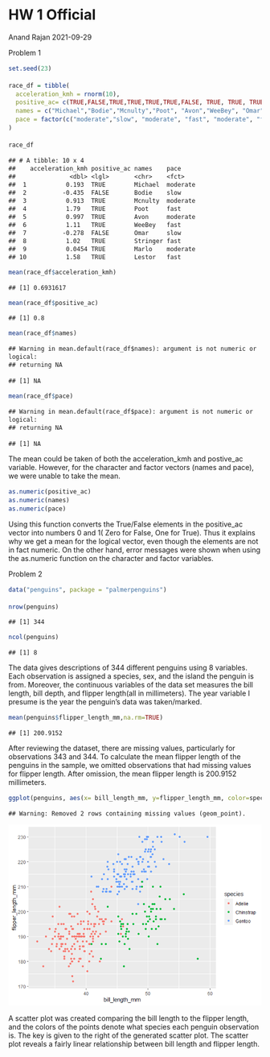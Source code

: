 HW 1 Official
================
Anand Rajan
2021-09-29

Problem 1

``` r
set.seed(23)

race_df = tibble(
  acceleration_kmh = rnorm(10),
  positive_ac= c(TRUE,FALSE,TRUE,TRUE,TRUE,TRUE,FALSE, TRUE, TRUE, TRUE),
  names = c("Michael","Bodie","Mcnulty","Poot", "Avon","WeeBey", "Omar","Stringer","Marlo","Lestor"),
  pace = factor(c("moderate","slow", "moderate", "fast", "moderate", "fast","slow","fast","moderate","fast"))
)

race_df
```

    ## # A tibble: 10 x 4
    ##    acceleration_kmh positive_ac names    pace    
    ##               <dbl> <lgl>       <chr>    <fct>   
    ##  1           0.193  TRUE        Michael  moderate
    ##  2          -0.435  FALSE       Bodie    slow    
    ##  3           0.913  TRUE        Mcnulty  moderate
    ##  4           1.79   TRUE        Poot     fast    
    ##  5           0.997  TRUE        Avon     moderate
    ##  6           1.11   TRUE        WeeBey   fast    
    ##  7          -0.278  FALSE       Omar     slow    
    ##  8           1.02   TRUE        Stringer fast    
    ##  9           0.0454 TRUE        Marlo    moderate
    ## 10           1.58   TRUE        Lestor   fast

``` r
mean(race_df$acceleration_kmh)
```

    ## [1] 0.6931617

``` r
mean(race_df$positive_ac)
```

    ## [1] 0.8

``` r
mean(race_df$names)
```

    ## Warning in mean.default(race_df$names): argument is not numeric or logical:
    ## returning NA

    ## [1] NA

``` r
mean(race_df$pace)
```

    ## Warning in mean.default(race_df$pace): argument is not numeric or logical:
    ## returning NA

    ## [1] NA

The mean could be taken of both the acceleration\_kmh and postive\_ac
variable. However, for the character and factor vectors (names and
pace), we were unable to take the mean.

``` r
as.numeric(positive_ac)
as.numeric(names)
as.numeric(pace)
```

Using this function converts the True/False elements in the positive\_ac
vector into numbers 0 and 1( Zero for False, One for True). Thus it
explains why we get a mean for the logical vector, even though the
elements are not in fact numeric. On the other hand, error messages were
shown when using the as.numeric function on the character and factor
variables.

Problem 2

``` r
data("penguins", package = "palmerpenguins")

nrow(penguins)
```

    ## [1] 344

``` r
ncol(penguins)
```

    ## [1] 8

The data gives descriptions of 344 different penguins using 8 variables.
Each observation is assigned a species, sex, and the island the penguin
is from. Moreover, the continuous variables of the data set measures the
bill length, bill depth, and flipper length(all in millimeters). The
year variable I presume is the year the penguin’s data was taken/marked.

``` r
mean(penguins$flipper_length_mm,na.rm=TRUE)
```

    ## [1] 200.9152

After reviewing the dataset, there are missing values, particularly for
observations 343 and 344. To calculate the mean flipper length of the
penguins in the sample, we omitted observations that had missing values
for flipper length. After omission, the mean flipper length is 200.9152
millimeters.

``` r
ggplot(penguins, aes(x= bill_length_mm, y=flipper_length_mm, color=species)) + geom_point()
```

    ## Warning: Removed 2 rows containing missing values (geom_point).

![](p8105_HW_ar4173_files/figure-gfm/unnamed-chunk-5-1.png)<!-- -->

A scatter plot was created comparing the bill length to the flipper
length, and the colors of the points denote what species each penguin
observation is. The key is given to the right of the generated scatter
plot. The scatter plot reveals a fairly linear relationship between bill
length and flipper length.
